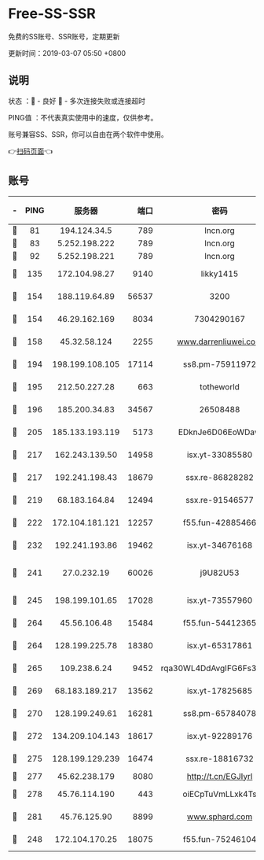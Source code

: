 # Free-SS-SSR

免费的SS账号、SSR账号，定期更新

更新时间：2019-03-07 05:50 +0800

## 说明

状态     ：🙂 - 良好 🙁 - 多次连接失败或连接超时

PING值   ：不代表真实使用中的速度，仅供参考。

账号兼容SS、SSR，你可以自由在两个软件中使用。

👉[扫码页面](https://liesauer.github.io/Free-SS-SSR/)👈

## 账号

|-|PING|服务器|端口|密码|加密方式|区域|
|:----:|:----:|:-----:|-----:|:----:|:----:|:----:|
|🙂|81|194.124.34.5|789|lncn.org|rc4|JP|
|🙂|83|5.252.198.222|789|lncn.org|rc4|JP|
|🙂|92|5.252.198.221|789|lncn.org|rc4|JP|
|🙂|135|172.104.98.27|9140|likky1415|aes-256-cfb|JP|
|🙂|154|188.119.64.89|56537|3200|aes-256-cfb|RU|
|🙂|154|46.29.162.169|8034|7304290167|aes-256-cfb|RU|
|🙂|158|45.32.58.124|2255|www.darrenliuwei.com|aes-256-cfb|JP|
|🙂|194|198.199.108.105|17114|ss8.pm-75911972|aes-256-cfb|US|
|🙂|195|212.50.227.28|663|totheworld|aes-256-cfb|US|
|🙂|196|185.200.34.83|34567|26508488|aes-256-cfb|US|
|🙂|205|185.133.193.119|5173|EDknJe6D06EoWDaw|aes-256-cfb|US|
|🙂|217|162.243.139.50|14958|isx.yt-33085580|aes-256-cfb|US|
|🙂|217|192.241.198.43|18679|ssx.re-86828282|aes-256-cfb|US|
|🙂|219|68.183.164.84|12494|ssx.re-91546577|aes-256-cfb|US|
|🙂|222|172.104.181.121|12257|f55.fun-42885466|aes-256-cfb|SG|
|🙂|232|192.241.193.86|19462|isx.yt-34676168|aes-256-cfb|US|
|🙂|241|27.0.232.19|60026|j9U82U53|xchacha20-ietf-poly1305|HK|
|🙂|245|198.199.101.65|17028|isx.yt-73557960|aes-256-cfb|US|
|🙂|264|45.56.106.48|15484|f55.fun-54412365|aes-256-cfb|US|
|🙂|264|128.199.225.78|18380|isx.yt-65317861|aes-256-cfb|SG|
|🙂|265|109.238.6.24|9452|rqa30WL4DdAvgIFG6Fs3znzTa|aes-256-cfb|FR|
|🙂|269|68.183.189.217|13562|isx.yt-17825685|aes-256-cfb|SG|
|🙂|270|128.199.249.61|16281|ss8.pm-65784078|aes-256-cfb|SG|
|🙂|272|134.209.104.143|18617|isx.yt-92289176|aes-256-cfb|SG|
|🙂|275|128.199.129.239|16474|ssx.re-18816732|aes-256-cfb|SG|
|🙂|277|45.62.238.179|8080|http://t.cn/EGJIyrl|rc4-md5|CA|
|🙂|278|45.76.114.190|443|oiECpTuVmLLxk4Ts|aes-256-cfb|AU|
|🙂|281|45.76.125.90|8899|www.sphard.com|aes-256-cfb|AU|
|🙂|248|172.104.170.25|18075|f55.fun-75246104|aes-256-cfb|SG|
